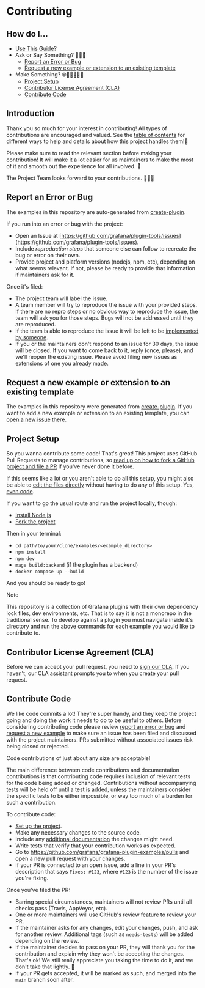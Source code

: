 # Contributing

## How do I... <a name="toc"></a>

- [Use This Guide](#introduction)?
- Ask or Say Something? 🤔🐛😱
  - [Report an Error or Bug](#report-an-error-or-bug)
  - [Request a new example or extension to an existing template](#request-a-new-example-or-extension-to-an-existing-template)
- Make Something? 🤓👩🏽‍💻📜🍳
  - [Project Setup](#project-setup)
  - [Contributor License Agreement (CLA)](#contributor-license-agreement-cla)
  - [Contribute Code](#contribute-code)

## Introduction

Thank you so much for your interest in contributing! All types of contributions are encouraged and valued. See the [table of contents](#toc) for different ways to help and details about how this project handles them!📝

Please make sure to read the relevant section before making your contribution! It will make it a lot easier for us maintainers to make the most of it and smooth out the experience for all involved. 💚

The Project Team looks forward to your contributions. 🙌🏾✨

## Report an Error or Bug

The examples in this repository are auto-generated from [create-plugin](https://github.com/grafana/plugin-tools/tree/main/packages/create-plugin).

If you run into an error or bug with the project:

- Open an Issue at [https://github.com/grafana/plugin-tools/issues](https://github.com/grafana/plugin-tools/issues).
- Include _reproduction steps_ that someone else can follow to recreate the bug or error on their own.
- Provide project and platform versions (nodejs, npm, etc), depending on what seems relevant. If not, please be ready to provide that information if maintainers ask for it.

Once it's filed:

- The project team will label the issue.
- A team member will try to reproduce the issue with your provided steps. If there are no repro steps or no obvious way to reproduce the issue, the team will ask you for those steps. Bugs will not be addressed until they are reproduced.
- If the team is able to reproduce the issue it will be left to be [implemented by someone](#contribute-code).
- If you or the maintainers don't respond to an issue for 30 days, the issue will be closed. If you want to come back to it, reply (once, please), and we'll reopen the existing issue. Please avoid filing new issues as extensions of one you already made.

## Request a new example or extension to an existing template

The examples in this repository were generated from [create-plugin](https://github.com/grafana/plugin-tools/tree/main/packages/create-plugin). If you want to add a new example or extension to an existing template, you can [open a new issue](https://github.com/grafana/plugin-tools/issues) there.

## Project Setup

So you wanna contribute some code! That's great! This project uses GitHub Pull Requests to manage contributions, so [read up on how to fork a GitHub project and file a PR](https://guides.github.com/activities/forking) if you've never done it before.

If this seems like a lot or you aren't able to do all this setup, you might also be able to [edit the files directly](https://help.github.com/articles/editing-files-in-another-user-s-repository/) without having to do any of this setup. Yes, [even code](#contribute-code).

If you want to go the usual route and run the project locally, though:

- [Install Node.js](https://nodejs.org/en/download/)
- [Fork the project](https://guides.github.com/activities/forking/#fork)

Then in your terminal:

- `cd path/to/your/clone/examples/<example_directory>`
- `npm install`
- `npm dev`
- `mage build:backend` (if the plugin has a backend)
- `docker compose up --build`

And you should be ready to go!

> [!NOTE]
> This repository is a collection of Grafana plugins with their own dependency lock files, dev environments, etc. That is to say it is not a monorepo in the traditional sense. To develop against a plugin you must navigate inside it's directory and run the above commands for each example you would like to contribute to.

## Contributor License Agreement (CLA)

Before we can accept your pull request, you need to [sign our CLA](https://grafana.com/docs/grafana/latest/developers/cla/). If you haven't, our CLA assistant prompts you to when you create your pull request.

## Contribute Code

We like code commits a lot! They're super handy, and they keep the project going and doing the work it needs to do to be useful to others. Before considering contributing code please review [report an error or bug](#report-an-error-or-bug) and [request a new example](#request-a-new-example-or-extension-to-an-existing-template) to make sure an issue has been filed and discussed with the project maintainers. PRs submitted without associated issues risk being closed or rejected.

Code contributions of just about any size are acceptable!

The main difference between code contributions and documentation contributions is that contributing code requires inclusion of relevant tests for the code being added or changed. Contributions without accompanying tests will be held off until a test is added, unless the maintainers consider the specific tests to be either impossible, or way too much of a burden for such a contribution.

To contribute code:

- [Set up the project](#project-setup).
- Make any necessary changes to the source code.
- Include any [additional documentation](#contribute-documentation) the changes might need.
- Write tests that verify that your contribution works as expected.
- Go to https://github.com/grafana/grafana-plugin-examples/pulls and open a new pull request with your changes.
- If your PR is connected to an open issue, add a line in your PR's description that says `Fixes: #123`, where `#123` is the number of the issue you're fixing.

Once you've filed the PR:

- Barring special circumstances, maintainers will not review PRs until all checks pass (Travis, AppVeyor, etc).
- One or more maintainers will use GitHub's review feature to review your PR.
- If the maintainer asks for any changes, edit your changes, push, and ask for another review. Additional tags (such as `needs-tests`) will be added depending on the review.
- If the maintainer decides to pass on your PR, they will thank you for the contribution and explain why they won't be accepting the changes. That's ok! We still really appreciate you taking the time to do it, and we don't take that lightly. 💚
- If your PR gets accepted, it will be marked as such, and merged into the `main` branch soon after.

